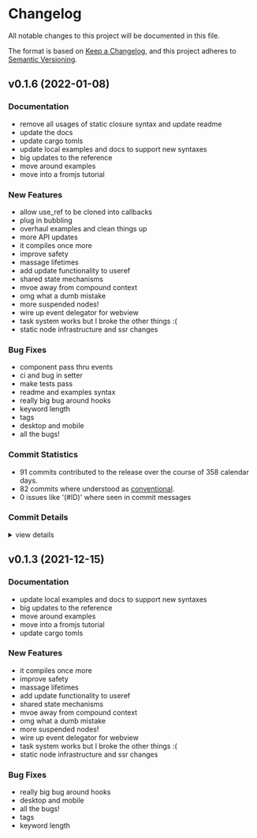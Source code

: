 # Changelog

All notable changes to this project will be documented in this file.

The format is based on [Keep a Changelog](https://keepachangelog.com/en/1.0.0/),
and this project adheres to [Semantic Versioning](https://semver.org/spec/v2.0.0.html).

## v0.1.6 (2022-01-08)

### Documentation

 - <csr-id-cafb7df736e9366c2acd99b5571cd4b7894ea595/> remove all usages of static closure syntax and update readme
 - <csr-id-c0e0196a67230ee4216b574391d6bb660fb98953/> update the docs
 - <csr-id-e4c06ce8e893779d2aad0883a1bb27d193bc5985/> update cargo tomls
 - <csr-id-4de16c4779648e591b3869b5df31271ae603c812/> update local examples and docs to support new syntaxes
 - <csr-id-583fdfa5618e11d660985b97e570d4503be2ff49/> big updates to the reference
 - <csr-id-70cd46dbb2a689ae2d512e142b8aee9c80798430/> move around examples
 - <csr-id-69f5cc3802af136729bc73e5c3d209270d41b184/> move into a fromjs tutorial

### New Features

 - <csr-id-a890f397c4a65737db2c2f82cfe6d51a54fb51fc/> allow use_ref to be cloned into callbacks
 - <csr-id-d84fc0538670b2a3bda9ae41878896793b74e8ee/> plug in bubbling
 - <csr-id-420a30e5d432722e9da16311deb6aa60ea46b0cb/> overhaul examples and clean things up
 - <csr-id-a4f280d16399205c638033bf9beb858e478e98ff/> more API updates
 - <csr-id-8acdd2ea830b995b608d8bac2ef527db8d40e662/> it compiles once more
 - <csr-id-fda2ebc2a22965845e015384f39f34ce7cb3e428/> improve safety
 - <csr-id-9726a065b0d4fb1ede5b53a2ddd58c855e51539f/> massage lifetimes
 - <csr-id-a2b0c50a343005c63c7032bcefb8323b78350bb9/> add update functionality to useref
 - <csr-id-4a4c7afca7e1beadd4b213214074fdb420eb0923/> shared state mechanisms
 - <csr-id-a2c7d17b0595769f60bc1c2bbf7cbe32cec37486/> mvoe away from compound context
 - <csr-id-f782e142118fb7acf1b88a0f3fbb03e4a5e3e91e/> omg what a dumb mistake
 - <csr-id-de9f61bcf48c0d6e35e46c337b72a713c9f9f7d2/> more suspended nodes!
 - <csr-id-7dfe89c9581f45a445f17f9fe4bb94e61f67e971/> wire up event delegator for webview
 - <csr-id-3a57b942624afb8aa6650aeee05466c3c9ce967e/> task system works
   but I broke the other things :(
 - <csr-id-9abb0470b7869019d539a2fc21da3872348ae38b/> static node infrastructure and ssr changes

### Bug Fixes

 - <csr-id-c439b0ac7e09f70a04262b7c29938d8c52197b76/> component pass thru events
 - <csr-id-4aadec1e30e5e4aa86bdfa56d8fbff9dc7fa1c69/> ci and bug in setter
 - <csr-id-75fa7b4aa672a8a10afcd11016a1b80e0e6f0f02/> make tests pass
 - <csr-id-3dc0e59876f5aba88ed26f1bbd692820f239d4b0/> readme and examples syntax
 - <csr-id-52c7154897111b570918127ffe3285bb1d5951a0/> really big bug around hooks
 - <csr-id-868f6739d2b2c5f2ace0c5240cff8008901e818c/> keyword length
 - <csr-id-a33f7701fcf5f917fea8719253650b5ad92554fd/> tags
 - <csr-id-601078f9cf78a58d7502a377676ac94f3cf037bf/> desktop and mobile
 - <csr-id-478255f40d4de1d2e3f3cc9b6d758b30ff394b39/> all the bugs!

### Commit Statistics

<csr-read-only-do-not-edit/>

 - 91 commits contributed to the release over the course of 358 calendar days.
 - 82 commits where understood as [conventional](https://www.conventionalcommits.org).
 - 0 issues like '(#ID)' where seen in commit messages

### Commit Details

<csr-read-only-do-not-edit/>

<details><summary>view details</summary>

 * **Uncategorized**
    - component pass thru events ([`c439b0a`](https://github.comgit//DioxusLabs/dioxus/commit/c439b0ac7e09f70a04262b7c29938d8c52197b76))
    - Merge pull request #74 from mrxiaozhuox/master ([`47056fd`](https://github.comgit//DioxusLabs/dioxus/commit/47056fda4577bcbdaa2a6f63d82eec876e5a5aee))
    - Merge pull request #84 from DioxusLabs/jk/windows-lag ([`211d44d`](https://github.comgit//DioxusLabs/dioxus/commit/211d44d363143a4f74cd7a3226a331886f9f2ef4))
    - Merge branch 'master' into jk/router2dotoh ([`59f8b49`](https://github.comgit//DioxusLabs/dioxus/commit/59f8b49fb6079e02a0a36859cc3a31460bf2ee10))
    - allow use_ref to be cloned into callbacks ([`a890f39`](https://github.comgit//DioxusLabs/dioxus/commit/a890f397c4a65737db2c2f82cfe6d51a54fb51fc))
    - ci and bug in setter ([`4aadec1`](https://github.comgit//DioxusLabs/dioxus/commit/4aadec1e30e5e4aa86bdfa56d8fbff9dc7fa1c69))
    - memoize dom in the prescence of identical components ([`cb2782b`](https://github.comgit//DioxusLabs/dioxus/commit/cb2782b4bb34cdaadfff590bfee930ae3ac6536c))
    - bump all versions ([`4f92ba4`](https://github.comgit//DioxusLabs/dioxus/commit/4f92ba41602d706449c1bddabd49829873ee72eb))
    - fix hooks docs ([`df168d0`](https://github.comgit//DioxusLabs/dioxus/commit/df168d02a21c7a735cb05b17d7ba37602047a335))
    - bump version ([`eab8422`](https://github.comgit//DioxusLabs/dioxus/commit/eab8422e4ff543fcaf786968667bbe75550462bc))
    - hooks ([`c606f92`](https://github.comgit//DioxusLabs/dioxus/commit/c606f92fa866b2a3bc32b032ab9cb75eee766c99))
    - remove hooks warnigns ([`d788151`](https://github.comgit//DioxusLabs/dioxus/commit/d78815103d39b318cd0f35ae5534e0593aa7006d))
    - plug in bubbling ([`d84fc05`](https://github.comgit//DioxusLabs/dioxus/commit/d84fc0538670b2a3bda9ae41878896793b74e8ee))
    - make tests pass ([`75fa7b4`](https://github.comgit//DioxusLabs/dioxus/commit/75fa7b4aa672a8a10afcd11016a1b80e0e6f0f02))
    - overhaul examples and clean things up ([`420a30e`](https://github.comgit//DioxusLabs/dioxus/commit/420a30e5d432722e9da16311deb6aa60ea46b0cb))
    - remove all usages of static closure syntax and update readme ([`cafb7df`](https://github.comgit//DioxusLabs/dioxus/commit/cafb7df736e9366c2acd99b5571cd4b7894ea595))
    - remove runner on hook and then update docs ([`d156045`](https://github.comgit//DioxusLabs/dioxus/commit/d1560450bac55f9566e00e00ea405bd1c70b57e5))
    - arbitrary expressions excepted without braces ([`4c85bcf`](https://github.comgit//DioxusLabs/dioxus/commit/4c85bcfdc84184b4fd0fb9317ba31fe569884890))
    - polish some more things ([`1496102`](https://github.comgit//DioxusLabs/dioxus/commit/14961023f927b3a8bde83cfc7883aa8bfcca9e85))
    - more API updates ([`a4f280d`](https://github.comgit//DioxusLabs/dioxus/commit/a4f280d16399205c638033bf9beb858e478e98ff))
    - upgrade hooks ([`b3ac2ee`](https://github.comgit//DioxusLabs/dioxus/commit/b3ac2ee3f76549cd1c7b6f9eee7e3382b07d873c))
    - readme and examples syntax ([`3dc0e59`](https://github.comgit//DioxusLabs/dioxus/commit/3dc0e59876f5aba88ed26f1bbd692820f239d4b0))
    - update the docs ([`c0e0196`](https://github.comgit//DioxusLabs/dioxus/commit/c0e0196a67230ee4216b574391d6bb660fb98953))
    - rip out unsafe task engine ([`c7d001c`](https://github.comgit//DioxusLabs/dioxus/commit/c7d001cbb457929b9742ad96c4997cdcc695bb1a))
    - upgrade to new version of dioxus core. ([`cda759c`](https://github.comgit//DioxusLabs/dioxus/commit/cda759c659dfc4b1dde17e3896c35525005026df))
    - remove portals completely ([`2fd56e7`](https://github.comgit//DioxusLabs/dioxus/commit/2fd56e76192bc70d5503bfcd6b4127d383dd082c))
    - go back to noisy lifetime solution ([`8daf7a6`](https://github.comgit//DioxusLabs/dioxus/commit/8daf7a6ed86df72522b089aa2647eea7bee0f3b6))
    - clean up the core crate ([`e6c6bbd`](https://github.comgit//DioxusLabs/dioxus/commit/e6c6bbdc1ec6a8c251b78c05ca104f006b6fad26))
    - make warnings go away ([`0545d27`](https://github.comgit//DioxusLabs/dioxus/commit/0545d271828418f3ab0df2e9abf66ccafb30707d))
    - rename fc to component ([`1e4a599`](https://github.comgit//DioxusLabs/dioxus/commit/1e4a599d14af85a2d1c29a442dd489f8dc8df321))
    - docs ([`8814977`](https://github.comgit//DioxusLabs/dioxus/commit/8814977eeebe06748a3b9677a8070e42a037ebd7))
    - update hooks ([`597a045`](https://github.comgit//DioxusLabs/dioxus/commit/597a0456f59872bd5dc60d382acdec76a98b1db2))
    - really big bug around hooks ([`52c7154`](https://github.comgit//DioxusLabs/dioxus/commit/52c7154897111b570918127ffe3285bb1d5951a0))
    - better desktop support ([`25a8411`](https://github.comgit//DioxusLabs/dioxus/commit/25a8411485e85bb7e3c8f20701d484529efe9a80))
    - Release dioxus-core v0.1.3, dioxus-core-macro v0.1.2, dioxus-html v0.1.0, dioxus-desktop v0.0.0, dioxus-hooks v0.1.3, dioxus-liveview v0.1.0, dioxus-mobile v0.0.0, dioxus-router v0.1.0, dioxus-ssr v0.1.0, dioxus-web v0.0.0, dioxus v0.1.1 ([`2b92837`](https://github.comgit//DioxusLabs/dioxus/commit/2b928372fb1b74a4d4e220ff3d798bb7e52f79d2))
    - it compiles once more ([`8acdd2e`](https://github.comgit//DioxusLabs/dioxus/commit/8acdd2ea830b995b608d8bac2ef527db8d40e662))
    - move examples around ([`1e6e5e6`](https://github.comgit//DioxusLabs/dioxus/commit/1e6e5e611b61571f272289adefc9cdd7d59c4399))
    - Release dioxus-core v0.1.3, dioxus-core-macro v0.1.2, dioxus-html v0.1.0, dioxus-desktop v0.0.0, dioxus-hooks v0.1.3, dioxus-liveview v0.1.0, dioxus-mobile v0.0.0, dioxus-router v0.1.0, dioxus-ssr v0.1.0, dioxus-web v0.0.0, dioxus v0.1.0 ([`0d480a4`](https://github.comgit//DioxusLabs/dioxus/commit/0d480a4c437d424f0eaff486e510a8fd3f3e6584))
    - keyword length ([`868f673`](https://github.comgit//DioxusLabs/dioxus/commit/868f6739d2b2c5f2ace0c5240cff8008901e818c))
    - docs and router ([`a5f05d7`](https://github.comgit//DioxusLabs/dioxus/commit/a5f05d73acc0e47b05cff64a373482519414bc7c))
    - Release dioxus-core v0.1.3, dioxus-core-macro v0.1.2, dioxus-html v0.1.0, dioxus-desktop v0.0.0, dioxus-hooks v0.1.3, dioxus-liveview v0.1.0, dioxus-mobile v0.0.0, dioxus-router v0.1.0, dioxus-ssr v0.1.0, dioxus-web v0.0.0, dioxus v0.1.0 ([`b32665d`](https://github.comgit//DioxusLabs/dioxus/commit/b32665d7212a5b9a3e21cb7af7abba63ae399fac))
    - tags ([`a33f770`](https://github.comgit//DioxusLabs/dioxus/commit/a33f7701fcf5f917fea8719253650b5ad92554fd))
    - Merge branch 'master' into jk/remove_node_safety ([`db00047`](https://github.comgit//DioxusLabs/dioxus/commit/db0004758c77331cc3b93ea8cf227c060028e12e))
    - Release dioxus-core v0.1.3, dioxus-core-macro v0.1.2, dioxus-html v0.1.0, dioxus-desktop v0.0.0, dioxus-hooks v0.1.3, dioxus-liveview v0.1.0, dioxus-mobile v0.0.0, dioxus-router v0.1.0, dioxus-ssr v0.1.0, dioxus-web v0.0.0, dioxus v0.1.0 ([`3a706ac`](https://github.comgit//DioxusLabs/dioxus/commit/3a706ac4168db137723bea90d7a0058190adfc3c))
    - Merge branch 'master' of https://github.com/jkelleyrtp/dioxus ([`60d6eb2`](https://github.comgit//DioxusLabs/dioxus/commit/60d6eb204a10633e5e52f91e855bd12c5cda40f2))
    - update cargo tomls ([`e4c06ce`](https://github.comgit//DioxusLabs/dioxus/commit/e4c06ce8e893779d2aad0883a1bb27d193bc5985))
    - bubbling in progress ([`a21020e`](https://github.comgit//DioxusLabs/dioxus/commit/a21020ea575e467ba0d608737269fe1b0792dba7))
    - desktop and mobile ([`601078f`](https://github.comgit//DioxusLabs/dioxus/commit/601078f9cf78a58d7502a377676ac94f3cf037bf))
    - update local examples and docs to support new syntaxes ([`4de16c4`](https://github.comgit//DioxusLabs/dioxus/commit/4de16c4779648e591b3869b5df31271ae603c812))
    - docs ([`3ddf395`](https://github.comgit//DioxusLabs/dioxus/commit/3ddf395772aa24d04cf4e35bbb3a0027c8f1c7dd))
    - improve safety ([`fda2ebc`](https://github.comgit//DioxusLabs/dioxus/commit/fda2ebc2a22965845e015384f39f34ce7cb3e428))
    - massage lifetimes ([`9726a06`](https://github.comgit//DioxusLabs/dioxus/commit/9726a065b0d4fb1ede5b53a2ddd58c855e51539f))
    - major cleanups to scheduler ([`2933e4b`](https://github.comgit//DioxusLabs/dioxus/commit/2933e4bc11b3074c2bde8d76ec55364fca841988))
    - add update functionality to useref ([`a2b0c50`](https://github.comgit//DioxusLabs/dioxus/commit/a2b0c50a343005c63c7032bcefb8323b78350bb9))
    - all the bugs! ([`478255f`](https://github.comgit//DioxusLabs/dioxus/commit/478255f40d4de1d2e3f3cc9b6d758b30ff394b39))
    - shared state mechanisms ([`4a4c7af`](https://github.comgit//DioxusLabs/dioxus/commit/4a4c7afca7e1beadd4b213214074fdb420eb0923))
    - fix web list issue ([`da4423c`](https://github.comgit//DioxusLabs/dioxus/commit/da4423c141f1f376df5f3f2580e5284831744a7e))
    - remove wildcard ([`ba8ced5`](https://github.comgit//DioxusLabs/dioxus/commit/ba8ced573caea6f55d47804c327d6a279d4733a6))
    - clean up the web module ([`823adc0`](https://github.comgit//DioxusLabs/dioxus/commit/823adc0834b581327aee745c72ce8993f0bba5aa))
    - examples ([`1a2f91e`](https://github.comgit//DioxusLabs/dioxus/commit/1a2f91ed91c13dae553ecde585462ab261b1b95d))
    - performance looks good, needs more testing ([`4b6ca05`](https://github.comgit//DioxusLabs/dioxus/commit/4b6ca05f2c3ad647842c858967da9c87f1915825))
    - cleanup ([`1745a44`](https://github.comgit//DioxusLabs/dioxus/commit/1745a44d949b994b64ea1fb715cbe36963ae7027))
    - fill out the snippets ([`6051b0e`](https://github.comgit//DioxusLabs/dioxus/commit/6051b0ec86927704451f4ce6cdf8f988e59702ae))
    - big updates to the reference ([`583fdfa`](https://github.comgit//DioxusLabs/dioxus/commit/583fdfa5618e11d660985b97e570d4503be2ff49))
    - docs, html! macro, more ([`caf772c`](https://github.comgit//DioxusLabs/dioxus/commit/caf772cf249d2f56c8d0b0fa2737ad48e32c6e82))
    - mvoe away from compound context ([`a2c7d17`](https://github.comgit//DioxusLabs/dioxus/commit/a2c7d17b0595769f60bc1c2bbf7cbe32cec37486))
    - examples ([`f1cff84`](https://github.comgit//DioxusLabs/dioxus/commit/f1cff845ce11231cb4b2dd4857f9ca9f0265b925))
    - omg what a dumb mistake ([`f782e14`](https://github.comgit//DioxusLabs/dioxus/commit/f782e142118fb7acf1b88a0f3fbb03e4a5e3e91e))
    - more suspended nodes! ([`de9f61b`](https://github.comgit//DioxusLabs/dioxus/commit/de9f61bcf48c0d6e35e46c337b72a713c9f9f7d2))
    - wire up event delegator for webview ([`7dfe89c`](https://github.comgit//DioxusLabs/dioxus/commit/7dfe89c9581f45a445f17f9fe4bb94e61f67e971))
    - task system works ([`3a57b94`](https://github.comgit//DioxusLabs/dioxus/commit/3a57b942624afb8aa6650aeee05466c3c9ce967e))
    - move examples around ([`304259d`](https://github.comgit//DioxusLabs/dioxus/commit/304259d8186d1d34224a74c95f4fd7d14126b499))
    - ssr + tide ([`269e81b`](https://github.comgit//DioxusLabs/dioxus/commit/269e81b0fdb32ae0706160cd278cf3a1b731387b))
    - static node infrastructure and ssr changes ([`9abb047`](https://github.comgit//DioxusLabs/dioxus/commit/9abb0470b7869019d539a2fc21da3872348ae38b))
    - more refactor for async ([`975fa56`](https://github.comgit//DioxusLabs/dioxus/commit/975fa566f9809f8fa2bb0bdb07fbfc7f855dcaeb))
    - some project refactor ([`8cfc437`](https://github.comgit//DioxusLabs/dioxus/commit/8cfc437bfe4110d7f984428f01df90bdf8f8d9ec))
    - move some examples around ([`98a0933`](https://github.comgit//DioxusLabs/dioxus/commit/98a09339fd3190799ea4dd316908f0a53fdf2413))
    - rename ctx to cx ([`81382e7`](https://github.comgit//DioxusLabs/dioxus/commit/81382e7044fb3dba61d4abb1e6086b7b29143116))
    - move around examples ([`70cd46d`](https://github.comgit//DioxusLabs/dioxus/commit/70cd46dbb2a689ae2d512e142b8aee9c80798430))
    - pre vnodes instead of vnode ([`fe6938c`](https://github.comgit//DioxusLabs/dioxus/commit/fe6938ceb3dba0796ae8bab52ae41248dc0d3650))
    - move into a fromjs tutorial ([`69f5cc3`](https://github.comgit//DioxusLabs/dioxus/commit/69f5cc3802af136729bc73e5c3d209270d41b184))
    - massive changes to definition of components ([`508c560`](https://github.comgit//DioxusLabs/dioxus/commit/508c560320d78730fa058156421523ffa5695d9d))
    - major overhaul to diffing ([`9810fee`](https://github.comgit//DioxusLabs/dioxus/commit/9810feebf57f93114e3d7faf6de053ac192593a9))
    - cargo fix to clean up things ([`78d093a`](https://github.comgit//DioxusLabs/dioxus/commit/78d093a9454386397a991bd01e603e4ad554521f))
    - overall API updates ([`f47651b`](https://github.comgit//DioxusLabs/dioxus/commit/f47651b32afb385297ddae00616f4308083a36e6))
    - implememt nodes better ([`edbb33b`](https://github.comgit//DioxusLabs/dioxus/commit/edbb33b2ee3692cac155b9e206cd7c2d6382eb9d))
    - comment out examples and move lifetime in FC type ([`62d4ad5`](https://github.comgit//DioxusLabs/dioxus/commit/62d4ad58787185032100a2d25e79b70f6ec97a3c))
    - updates to docs, extension ([`a2406b3`](https://github.comgit//DioxusLabs/dioxus/commit/a2406b33d6c11174f95bd003a59650b86f14159f))
    - add webview example ([`65d0d61`](https://github.comgit//DioxusLabs/dioxus/commit/65d0d611ea9a47d305151d65769b52ec22559959))
    - add hooks ([`c1b990b`](https://github.comgit//DioxusLabs/dioxus/commit/c1b990b27c34e5d6b95ec78e07394b3806b75dc1))
    - docs, code frm percy ([`2b9c8d0`](https://github.comgit//DioxusLabs/dioxus/commit/2b9c8d09d926ff6b5ad8a7e7b7b0b6f93bb8eb36))
</details>

## v0.1.3 (2021-12-15)

### Documentation

 - <csr-id-4de16c4779648e591b3869b5df31271ae603c812/> update local examples and docs to support new syntaxes
 - <csr-id-583fdfa5618e11d660985b97e570d4503be2ff49/> big updates to the reference
 - <csr-id-70cd46dbb2a689ae2d512e142b8aee9c80798430/> move around examples
 - <csr-id-69f5cc3802af136729bc73e5c3d209270d41b184/> move into a fromjs tutorial
 - <csr-id-e4c06ce8e893779d2aad0883a1bb27d193bc5985/> update cargo tomls

### New Features

 - <csr-id-8acdd2ea830b995b608d8bac2ef527db8d40e662/> it compiles once more
 - <csr-id-fda2ebc2a22965845e015384f39f34ce7cb3e428/> improve safety
 - <csr-id-9726a065b0d4fb1ede5b53a2ddd58c855e51539f/> massage lifetimes
 - <csr-id-a2b0c50a343005c63c7032bcefb8323b78350bb9/> add update functionality to useref
 - <csr-id-4a4c7afca7e1beadd4b213214074fdb420eb0923/> shared state mechanisms
 - <csr-id-a2c7d17b0595769f60bc1c2bbf7cbe32cec37486/> mvoe away from compound context
 - <csr-id-f782e142118fb7acf1b88a0f3fbb03e4a5e3e91e/> omg what a dumb mistake
 - <csr-id-de9f61bcf48c0d6e35e46c337b72a713c9f9f7d2/> more suspended nodes!
 - <csr-id-7dfe89c9581f45a445f17f9fe4bb94e61f67e971/> wire up event delegator for webview
 - <csr-id-3a57b942624afb8aa6650aeee05466c3c9ce967e/> task system works
   but I broke the other things :(
 - <csr-id-9abb0470b7869019d539a2fc21da3872348ae38b/> static node infrastructure and ssr changes

### Bug Fixes

 - <csr-id-52c7154897111b570918127ffe3285bb1d5951a0/> really big bug around hooks
 - <csr-id-601078f9cf78a58d7502a377676ac94f3cf037bf/> desktop and mobile
 - <csr-id-478255f40d4de1d2e3f3cc9b6d758b30ff394b39/> all the bugs!
 - <csr-id-a33f7701fcf5f917fea8719253650b5ad92554fd/> tags
 - <csr-id-868f6739d2b2c5f2ace0c5240cff8008901e818c/> keyword length

